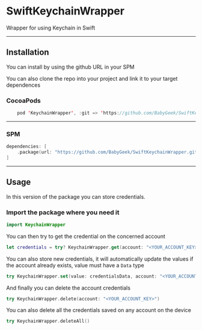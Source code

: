 # SwiftKeychainWrapper
Wrapper for using Keychain in Swift

---

## Installation 

You can install by using the github URL in your SPM

You can also clone the repo into your project and link it to your target dependences

### CocoaPods

```swift
    pod 'KeychainWrapper', :git => 'https://github.com/BabyGeek/SwiftKeychainWrapper.git', :tag => "v1.0.0"
```

---

### SPM

```swift
dependencies: [
    .package(url: "https://github.com/BabyGeek/SwiftKeychainWrapper.git", .upToNextMajor(from: "1.0.0"))
]
```

---

## Usage

In this version of the package you can store credentials.

### Import the package where you need it

```Swift
import KeychainWrapper
```

You can then try to get the credential on the concerned account

```Swift
let credentials = try? KeychainWrapper.get(account: "<YOUR_ACCOUNT_KEY>")
```
You can also store new credentials, it will automatically update the values if the account already exists, value must have a `Data` type

```Swift
try KeychainWrapper.set(value: credentialsData, account: "<YOUR_ACCOUNT_KEY>")
```

And finally you can delete the account credentials

```Swift
try KeychainWrapper.delete(account: "<YOUR_ACCOUNT_KEY>")
```

You can also delete all the credentials saved on any account on the device

```Swift
try KeychainWrapper.deleteAll()
```
